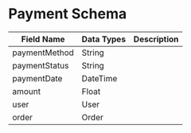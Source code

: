 # Payment Schema



| Field Name    | Data Types | Description |
| ------------- | ---------- | ----------- |
| paymentMethod | String     |             |
| paymentStatus | String     |             |
| paymentDate   | DateTime   |             |
| amount        | Float      |             |
| user          | User       |             |
| order         | Order      |             |
